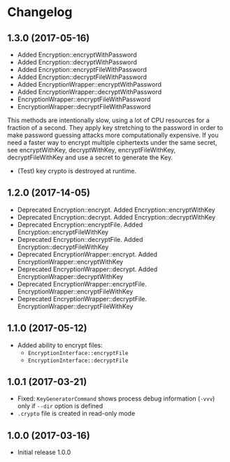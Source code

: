 Changelog
=========

1.3.0 (2017-05-16)
------------------
* Added Encryption::encryptWithPassword
* Added Encryption::decryptWithPassword
* Added Encryption::encryptFileWithPassword
* Added Encryption::decryptFileWithPassword
* Added EncryptionWrapper::encryptWithPassword
* Added EncryptionWrapper::decryptWithPassword
* EncryptionWrapper::encryptFileWithPassword
* EncryptionWrapper::decryptFileWithPassword

This methods are intentionally slow, using a lot of CPU resources for a fraction of a second.
They apply key stretching to the password in order to make password guessing attacks more computationally expensive.
If you need a faster way to encrypt multiple ciphertexts under the same secret, see encryptWithKey, decryptWithKey,
encryptFileWithKey, decryptFileWithKey and use a secret to generate the Key.

* (Test) key crypto is destroyed at runtime.

1.2.0 (2017-14-05)
------------------
* Deprecated Encryption::encrypt. Added Encryption::encryptWithKey
* Deprecated Encryption::decrypt. Added Encryption::decryptWithKey
* Deprecated Encryption::encryptFile. Added Encryption::encryptFileWithKey
* Deprecated Encryption::decryptFile. Added Encryption::decryptFileWithKey
* Deprecated EncryptionWrapper::encrypt. Added EncryptionWrapper::encryptWithKey
* Deprecated EncryptionWrapper::decrypt. Added EncryptionWrapper::decryptWithKey
* Deprecated EncryptionWrapper::encryptFile. EncryptionWrapper::encryptFileWithKey
* Deprecated EncryptionWrapper::decryptFile. EncryptionWrapper::decryptFileWithKey

1.1.0 (2017-05-12)
------------------
* Added ability to encrypt files:
    - `EncryptionInterface::encryptFile`
    - `EncryptionInterface::decryptFile`

1.0.1 (2017-03-21)
------------------
* Fixed: `KeyGeneratorCommand` shows process debug information (`-vvv`) only if `--dir` option is defined
* `.crypto` file is created in read-only mode

1.0.0 (2017-03-16)
------------------
* Initial release 1.0.0
